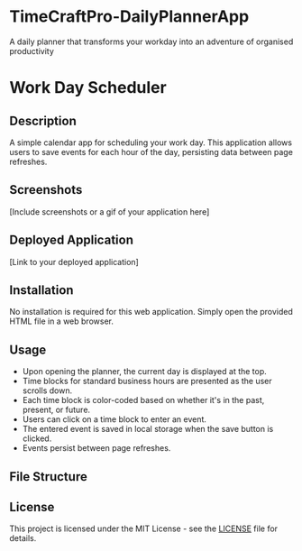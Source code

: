 # TimeCraftPro-DailyPlannerApp
A daily planner that transforms your workday into an adventure of organised productivity
# Work Day Scheduler

## Description
A simple calendar app for scheduling your work day. This application allows users to save events for each hour of the day, persisting data between page refreshes.

## Screenshots
[Include screenshots or a gif of your application here]

## Deployed Application
[Link to your deployed application]

## Installation
No installation is required for this web application. Simply open the provided HTML file in a web browser.

## Usage
- Upon opening the planner, the current day is displayed at the top.
- Time blocks for standard business hours are presented as the user scrolls down.
- Each time block is color-coded based on whether it's in the past, present, or future.
- Users can click on a time block to enter an event.
- The entered event is saved in local storage when the save button is clicked.
- Events persist between page refreshes.

## File Structure


## License
This project is licensed under the MIT License - see the [LICENSE](LICENSE) file for details.
